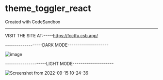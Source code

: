 # theme_toggler_react
Created with CodeSandbox

-----------------

VISIT THE SITE AT:-----https://fcctfu.csb.app/

-------------------DARK MODE---------------------

![image](https://user-images.githubusercontent.com/73746406/190317851-6d115968-36a8-4f41-9bda-4e925b8fab46.png)

---------------------LIGHT MODE---------------------

 ![Screenshot from 2022-09-15 10-24-36](https://user-images.githubusercontent.com/73746406/190318374-11cbcf2e-95e5-4566-b1e7-e153d1c67150.png)

